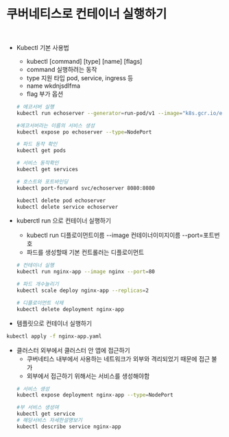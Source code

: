 # 쿠버네티스로 컨테이너 실행하기

<br>

- Kubectl 기본 사용법
    - kubectl [command] [type] [name] [flags]
    - command 실행하려는 동작
    - type 지원 타입 pod, service, ingress 등
    - name wkdnjsdlfma
    - flag 부가 옵션
    ```bash
    # 에코서버 실행
    kubectl run echoserver --generator=run-pod/v1 --image="k8s.gcr.io/echoserver:1.10" --port=8080
    
    #에코서버라는 이름의 서비스 생성
    kubectl expose po echoserver --type=NodePort
    
    # 파드 동작 확인 
    kubectl get pods 
    
    # 서비스 동작확인
    kubectl get services
    
    # 호스트와 포트바인딩
    kubectl port-forward svc/echoserver 8080:8080
  
    kubectl delete pod echoserver
    kubectl delete service echoserver
    ```

- kuberctl run 으로 컨테이너 실행하기
    - kubectl run 디플로이먼트이름 --image 컨테이너이미지이름 --port=포트번호 
    - 파드를 생성할때 기본 컨트롤러는 디플로이먼트
    ```bash
    # 컨테이너 실행 
    kubectl run nginx-app --image nginx --port=80
  
    # 파드 개수늘리기
    kubectl scale deploy nginx-app --replicas=2
    
    # 디플로이먼트 삭제
    kubectl delete deployment nginx-app
    ```
    
- 템플릿으로 컨테이너 실행하기 

```bash
kubectl apply -f nginx-app.yaml
```

- 클러스터 외부에서 클러스터 안 앱에 접근하기 
    - 쿠버네티스 내부에서 사용하는 네트워크가 외부와 격리되었기 때문에 접근 불가 
    - 외부에서 접근하기 위해서는 서비스를 생성해야함 
    ```bash
    # 서비스 생성 
    kubectl expose deployment nginx-app --type=NodePort
    
    #부 서비스 생성여
    kubectl get service
    # 해당서비스 자세한설명보기 
    kubectl describe service nginx-app
    ```
